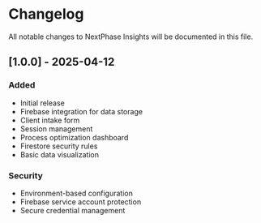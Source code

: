 # Changelog
All notable changes to NextPhase Insights will be documented in this file.

## [1.0.0] - 2025-04-12
### Added
- Initial release
- Firebase integration for data storage
- Client intake form
- Session management
- Process optimization dashboard
- Firestore security rules
- Basic data visualization

### Security
- Environment-based configuration
- Firebase service account protection
- Secure credential management